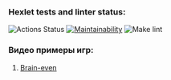 ### Hexlet tests and linter status:
![Actions Status](https://github.com/zavr1k/python-project-lvl1/workflows/hexlet-check/badge.svg)
[![Maintainability](https://api.codeclimate.com/v1/badges/a99a88d28ad37a79dbf6/maintainability)](https://codeclimate.com/github/codeclimate/codeclimate/maintainability)
![Make lint](https://github.com/zavr1k/python-project-lvl1/workflows/Make%20lint/badge.svg)

### Видео примеры игр:
1. [Brain-even](https://asciinema.org/a/pLy3UTy9KqSF33CeAqGW9vPuQ)
